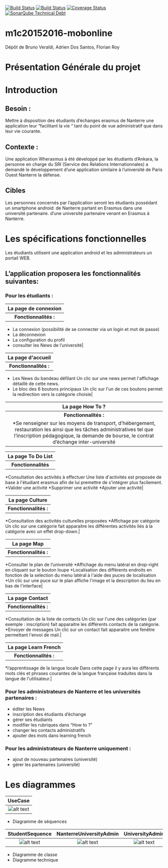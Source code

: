 [![Build Status](https://travis-ci.org/Miage-Paris-Ouest/m1c20152016-mobonline.svg?branch=master)](https://travis-ci.org/Miage-Paris-Ouest/m1c20152016-mobonline)
[![Build Status](https://www.bitrise.io/app/b8e29b159097b3aa.svg?token=-r6AHWMQwkUwy5rsRsW4Kw&branch=master)](https://www.bitrise.io/app/b8e29b159097b3aa)
[![Coverage Status](https://coveralls.io/github/Miage-Paris-Ouest/froy/badge.svg?branch=master&service=github)](https://coveralls.io/github/Miage-Paris-Ouest/froy?branch=master)
[![SonarQube Technical Debt](https://img.shields.io/badge/technical%20debt-0.0%-brightgreen.svg)](http://localhost:9000/dashboard/index/fr.uparis10.pascalpoizat:template-java-project)
# m1c20152016-mobonline
Dépôt de Bruno Veraldi, Adrien Dos Santos, Florian Roy


# Présentation Générale du projet

# Introduction

## Besoin : 
Mettre à disposition des étudiants d’échanges  erasmus de Nanterre une application leur “facilitant la vie “ tant du point de vue administratif que dans leur vie courante.


## Contexte :
Une  application Wherasmus à été développé par les étudiants d’Ankara, la personne en charge du SRI (Service des Relations Internationnales) a demandé le développement d’une application similaire à l’université de  Paris Ouest Nanterre la défense.


## Cibles
Les personnes concernés par l’application seront les étudiants possédant un smartphone android:
de Nanterre partant en Erasmus dans une université partenaire.
d’une université partenaire venant en Erasmus à Nanterre. 


# Les spécifications fonctionnelles
Les étudiants utilisent une application android et les administrateurs un portail WEB.

## L’application proposera les fonctionnalités suivantes:
### Pour les étudiants :


|La page de connexion|
|:---:|
|**Fonctionnalités :**
* La connexion (possibilité de se connecter via un login et mot de passe)
* La déconnexion
* La configuration du profil
* consulter les News de l’université|


|La page d'accueil|
|:---:|
|**Fonctionnalités :**
* Les News du bandeau défilant
Un clic sur une news permet l'affichage détaillé de cette news.
* Le bloc des 6 boutons principaux
Un clic sur l'un de ces boutons permet la redirection vers la catégorie choisie|

|La page How To ?|
|:---:|
|**Fonctionnalités :**
*Se renseigner sur les moyens de transport, d’hébergement, restauration les ainsi que les tâches administratives tel que l’inscription pédagogique, la demande de bourse, le contrat d’échange inter-université|


|La page To Do List|
|:---:|
|**Fonctionnalités**
*Consultation des activités à effectuer
Une liste d'activités est proposée de base à l'étudiant erasmus afin de lui premettre de s'intégrer plus facilement.
*Valider une activité
*Supprimer une activité
*Ajouter une activité|


|La page Culture|
|:---:|
|**Fonctionnalités :**
*Consultation des activités culturelles proposées
*Affichage par catégorie
Un clic sur une catégorie fait apparaitre les différentes activités liés à la catégorie avec un effet drop-down.|


|La page Map|
|:---:|
|**Fonctionnalités :**
*Consulter le plan de l’université
*Affichage du menu latéral en drop-right en cliquant sur le bouton loupe
*Localisation des différents endroits en fonction de la selection du menu latéral à l'aide des puces de localisation
*Un clic sur une puce sur le plan affiche l'image et la description du lieu en bas de l'interface|




|La page Contact|
|:---:|
|**Fonctionnalités :**
*Consultation de la liste de contacts
Un clic sur l'une des catégories (par exemple : inscription) fait apparaitre les différents contacts de la catégorie.
*Envoyer de messages
Un clic sur un contact fait apparaitre une fenêtre permettant l'envoi de mail.|


|La page Learn French|
|:---:|
|**Fonctionnalités :**
*l’apprentissage de la langue locale
Dans cette page il y aura les différents mots clés et phrases courantes de la langue française traduites dans la langue de l'utilisateur.|



### Pour les administrateurs de Nanterre et les universités partenaires :
* éditer les News
* inscription des étudiants d’échange
* gérer ses étudiants
* modifier les rubriques dans “How to ?”
* changer les contacts administratifs
* ajouter des mots dans learning french

### Pour les administrateurs de Nanterre uniquement :
* ajout de nouveau partenaires (université)
* gérer les partenaires (université)

# Les diagrammes

|UseCase|
|:---:|
|![alt text](https://github.com/Miage-Paris-Ouest/m1c20152016-mobonline/blob/master/diagrams/UseCase.png "Use case")|

* Diagramme de séquences

|StudentSequence|NanterreUniversityAdmin|UniversityAdmin|
|:---:|:---:|:---:|
|![alt text](https://github.com/Miage-Paris-Ouest/m1c20152016-mobonline/blob/master/diagrams/StudentSequence.png "StudentSequence")|![alt text](https://github.com/Miage-Paris-Ouest/m1c20152016-mobonline/blob/master/diagrams/NanterreUniversityAdmin.png "NanterreUniversityAdmin")|![alt text](https://github.com/Miage-Paris-Ouest/m1c20152016-mobonline/blob/master/diagrams/UniversityAdmin.png "UniversityAdmin")|


* Diagramme de classe
* Diagramme technique

